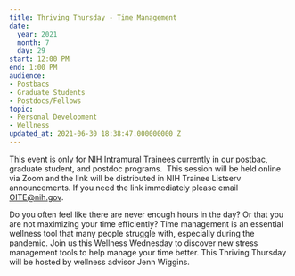 ```yaml
---
title: Thriving Thursday - Time Management
date:
  year: 2021
  month: 7
  day: 29
start: 12:00 PM
end: 1:00 PM
audience:
- Postbacs
- Graduate Students
- Postdocs/Fellows
topic:
- Personal Development
- Wellness
updated_at: 2021-06-30 18:38:47.000000000 Z
---
```

This event is only for NIH Intramural Trainees currently in our postbac,
graduate student, and postdoc programs.  This session will be held
online via Zoom and the link will be distributed in NIH Trainee Listserv
announcements. If you need the link immediately please email
OITE@nih.gov. 

Do you often feel like there are never enough hours in the day? Or that
you are not maximizing your time efficiently? Time management is an
essential wellness tool that many people struggle with, especially
during the pandemic. Join us this Wellness Wednesday to discover new
stress management tools to help manage your time better. This Thriving
Thursday will be hosted by wellness advisor Jenn Wiggins.

